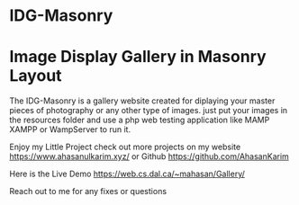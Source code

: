 # IDG-Masonry
 Image Display Gallery in Masonry Layout
 ===============================
 The IDG-Masonry is a gallery website created for diplaying your master pieces  of photography or any other type of images.
 just put your images in the resources folder and use a php web testing application like MAMP XAMPP  or WampServer to run it.

 Enjoy my Little Project check out more projects on my website https://www.ahasanulkarim.xyz/ or Github https://github.com/AhasanKarim

 Here is the Live Demo https://web.cs.dal.ca/~mahasan/Gallery/

 Reach out to me for any fixes or questions
